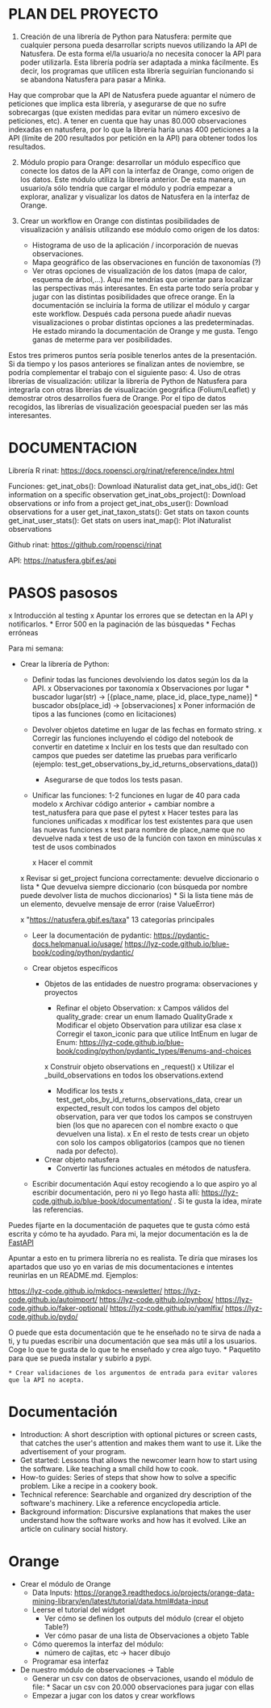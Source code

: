 # PLAN DEL PROYECTO

1. Creación de una librería de Python para Natusfera: permite que cualquier persona pueda desarrollar scripts nuevos utilizando la API de Natusfera. De esta forma el/la usuario/a no necesita conocer la API para poder utilizarla. Esta librería podría ser adaptada a minka fácilmente. Es decir, los programas que utilicen esta librería seguirían funcionando si se abandona Natusfera para pasar a Minka.

Hay que comprobar que la API de Natusfera puede aguantar el número de peticiones que implica esta librería, y asegurarse de que no sufre sobrecargas (que existen medidas para evitar un número excesivo de peticiones, etc). A tener en cuenta que hay unas 80.000 observaciones indexadas en natusfera, por lo que la librería haría unas 400 peticiones a la API (límite de 200 resultados por petición en la API) para obtener todos los resultados.

2. Módulo propio para Orange: desarrollar un módulo específico que conecte los datos de la API con la interfaz de Orange, como origen de los datos. Este módulo utiliza la librería anterior. De esta manera, un usuario/a sólo tendría que cargar el módulo y podría empezar a explorar, analizar y visualizar los datos de Natusfera en la interfaz de Orange.

3. Crear un workflow en Orange con distintas posibilidades de visualización y análisis utilizando ese módulo como origen de los datos:
    - Histograma de uso de la aplicación / incorporación de nuevas observaciones.
    - Mapa geográfico de las observaciones en función de taxonomías (?)
    - Ver otras opciones de visualización de los datos (mapa de calor, esquema de árbol,...). Aquí me tendrías que orientar para localizar las perspectivas más interesantes. En esta parte todo sería probar y jugar con las distintas posibilidades que ofrece orange.
En la documentación se incluiría la forma de utilizar el módulo y cargar este workflow. Después cada persona puede añadir nuevas visualizaciones o probar distintas opciones a las predeterminadas. He estado mirando la documentación de Orange y me gusta. Tengo ganas de meterme para ver posibilidades.

Estos tres primeros puntos sería posible tenerlos antes de la presentación. Si da tiempo y los pasos anteriores se finalizan antes de noviembre, se podría complementar el trabajo con el siguiente paso:
4.  Uso de otras librerías de visualización: utilizar la librería de Python de Natusfera para integrarla con otras librerías de visualización geográfica (Folium/Leaflet) y demostrar otros desarrollos fuera de Orange. Por el tipo de datos recogidos, las librerías de visualización geoespacial pueden ser las más interesantes.


# DOCUMENTACION

Librería R rinat: https://docs.ropensci.org/rinat/reference/index.html

Funciones:
get_inat_obs(): Download iNaturalist data
get_inat_obs_id(): Get information on a specific observation
get_inat_obs_project(): Download observations or info from a project
get_inat_obs_user(): Download observations for a user
get_inat_taxon_stats(): Get stats on taxon counts
get_inat_user_stats(): Get stats on users
inat_map(): Plot iNaturalist observations

Github rinat: https://github.com/ropensci/rinat

API: https://natusfera.gbif.es/api

# PASOS pasosos

x Introducción al testing
x Apuntar los errores que se detectan en la API y notificarlos.
        * Error 500 en la paginación de las búsquedas
        * Fechas erróneas

Para mi semana:
- Crear la librería de Python:
    * Definir todas las funciones devolviendo los datos según los da la API.
        x Observaciones por taxonomía
        x Observaciones por lugar
            * buscador lugar(str) -> [{place_name, place_id, place_type_name}]
            * buscador obs(place_id) -> [observaciones]
    x Poner información de tipos a las funciones (como en licitaciones)
    
    * Devolver objetos datetime en lugar de las fechas en formato string.
        x Corregir las funciones incluyendo el código del notebook de convertir en datetime
        x Incluir en los tests que dan resultado con campos que puedes ser datetime las pruebas para verificarlo (ejemplo: test_get_observations_by_id_returns_observations_data())
        * Asegurarse de que todos los tests pasan.
        
    * Unificar las funciones: 1-2 funciones en lugar de 40 para cada modelo
        x Archivar código anterior + cambiar nombre a test_natusfera para que pase el pytest
        x Hacer testes para las funciones unificadas
            x modificar los test existentes para que usen las nuevas funciones
            x test para nombre de place_name que no devuelve nada
            x test de uso de la función con taxon en minúsculas
            x test de usos combinados

        x Hacer el commit



    x Revisar si get_project funciona correctamente: devuelve diccionario o lista
        * Que devuelva siempre diccionario (con búsqueda por nombre puede devolver lista de muchos diccionarios)
        * Si la lista tiene más de un elemento, devuelve mensaje de error (raise ValueError)

    x "https://natusfera.gbif.es/taxa" 13 categorías principales

    * Leer la documentación de pydantic:
    https://pydantic-docs.helpmanual.io/usage/
    https://lyz-code.github.io/blue-book/coding/python/pydantic/ 



    * Crear objetos específicos
        * Objetos de las entidades de nuestro programa: observaciones y proyectos
            * Refinar el objeto Observation:
                x Campos válidos del quality_grade: crear un enum llamado QualityGrade
                x Modificar el objeto Observation para utilizar esa clase
                x Corregir el taxon_iconic para que utilice IntEnum en lugar de Enum:
                    https://lyz-code.github.io/blue-book/coding/python/pydantic_types/#enums-and-choices
                
            x Construir objeto observations en _request()
                x Utilizar el _build_observations en todos los observations.extend
                
            * Modificar los tests
                x test_get_obs_by_id_returns_observations_data, crear un expected_result con todos los campos del objeto observation, para ver que todos los campos se construyen bien (los que no aparecen con el nombre exacto o que devuelven una lista). 
                x En el resto de tests crear un objeto con solo los campos obligatorios (campos que no tienen nada por defecto).

        - Crear objeto natusfera
            - Convertir las funciones actuales en métodos de natusfera.

    * Escribir documentación
Aquí estoy recogiendo a lo que aspiro yo al escribir documentación, pero ni yo llego
hasta allí: https://lyz-code.github.io/blue-book/documentation/ . Si te gusta la idea,
mírate las referencias.

Puedes fijarte en la documentación de paquetes que te gusta cómo está escrita y cómo te
ha ayudado. Para mi, la mejor documentación es la de [FastAPI](https://fastapi.tiangolo.com/tutorial/)

Apuntar a esto en tu primera librería no es realista. Te diría que mirases los apartados
que uso yo en varias de mis documentaciones e intentes reunirlas en un README.md.
Ejemplos:

https://lyz-code.github.io/mkdocs-newsletter/
https://lyz-code.github.io/autoimport/
https://lyz-code.github.io/pynbox/
https://lyz-code.github.io/faker-optional/
https://lyz-code.github.io/yamlfix/
https://lyz-code.github.io/pydo/

O puede que esta documentación que te he enseñado no te sirva de nada a ti, y tu puedas
escribir una documentación que sea más util a los usuarios. Coge lo que te gusta de lo
que te he enseñado y crea algo tuyo.
    * Paquetito para que se pueda instalar y subirlo a pypi.
    
    * Crear validaciones de los argumentos de entrada para evitar valores que la API no acepta.

# Documentación

* Introduction: A short description with optional pictures or screen casts, that catches the user's attention and makes them want to use it. Like the advertisement of your program.
* Get started: Lessons that allows the newcomer learn how to start using the software. Like teaching a small child how to cook.
* How-to guides: Series of steps that show how to solve a specific problem. Like a recipe in a cookery book.
* Technical reference: Searchable and organized dry description of the software's machinery. Like a reference encyclopedia article.
* Background information: Discursive explanations that makes the user understand how the software works and how has it evolved. Like an article on culinary social history.

# Orange

* Crear el módulo de Orange
    * Data Inputs:
    https://orange3.readthedocs.io/projects/orange-data-mining-library/en/latest/tutorial/data.html#data-input
    * Leerse el tutorial del widget
        * Ver cómo se definen los outputs del módulo (crear el objeto Table?)
        * Ver cómo pasar de una lista de Observaciones a objeto Table
    * Cómo queremos la interfaz del módulo:
        * número de cajitas, etc -> hacer dibujo
    * Programar esa interfaz
* De nuestro módulo de observaciones -> Table
    * Generar un csv con datos de observaciones, usando el módulo de file:
            * Sacar un csv con 20.000 observaciones para jugar con ellas
    * Empezar a jugar con los datos y crear workflows
    
